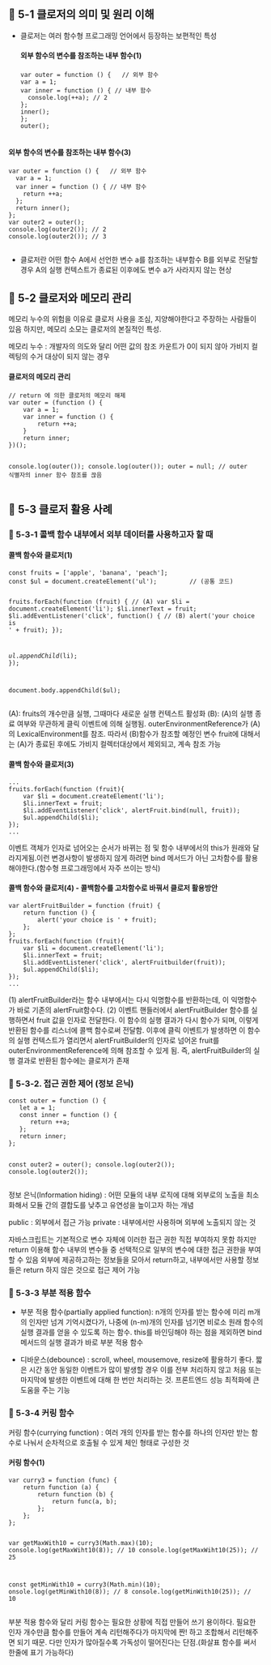 <h2 id="📌-5-1-클로저의-의미-및-원리-이해">📌 5-1 클로저의 의미 및 원리 이해</h2>
<ul>
<li>클로저는 여러 함수형 프로그래밍 언어에서 등장하는 보편적인 특성<h4 id="외부-함수의-변수를-참조하는-내부-함수1">외부 함수의 변수를 참조하는 내부 함수(1)</h4>
<pre><code class="language-javascript">var outer = function () {   // 외부 함수
var a = 1;
var inner = function () { // 내부 함수
  console.log(++a); // 2
};
inner();
};
outer();</code></pre>
</li>
</ul>
<p><img alt="" src="https://velog.velcdn.com/images/eunyoung224/post/c0d88b11-3da5-4b5f-bc83-691444f22d07/image.png" /></p>
<h4 id="외부-함수의-변수를-참조하는-내부-함수3">외부 함수의 변수를 참조하는 내부 함수(3)</h4>
<pre><code class="language-javascript">var outer = function () {   // 외부 함수
  var a = 1;
  var inner = function () { // 내부 함수
    return ++a;
  };
  return inner();
};
var outer2 = outer();
console.log(outer2()); // 2
console.log(outer2()); // 3</code></pre>
<p><img alt="" src="https://velog.velcdn.com/images/eunyoung224/post/8a9e271d-f7f0-4ba0-9f6f-5d457b6794a9/image.png" /></p>
<ul>
<li>클로저란 어떤 함수 A에서 선언한 변수 a를 참조하는 내부함수 B를 외부로 전달할 경우 A의 실행 컨텍스트가 종료된 이후에도 변수 a가 사라지지 않는 현상</li>
</ul>
<h2 id="📌-5-2-클로저와-메모리-관리">📌 5-2 클로저와 메모리 관리</h2>
<p>메모리 누수의 위험을 이유로 클로저 사용을 조심, 지양해야한다고 주장하는 사람들이 있음
하지만, 메모리 소모는 클로저의 본질적인 특성.</p>
<p>메모리 누수 : 개발자의 의도와 달리 어떤 값의 참조 카운트가 0이 되지 않아 가비지 컬렉팅의 수거 대상이 되지 않는 경우</p>
<h4 id="클로저의-메모리-관리">클로저의 메모리 관리</h4>
<pre><code class="language-javascript">// return 에 의한 클로저의 메모리 해제
var outer = (function () {
    var a = 1;
    var inner = function () {
        return ++a;
    }
    return inner;
})();

console.log(outer());
console.log(outer());
outer = null; // outer 식별자의 inner 함수 참조를 끊음</code></pre>
<h2 id="📌-5-3-클로저-활용-사례">📌 5-3 클로저 활용 사례</h2>
<h3 id="📒-5-3-1-콜백-함수-내부에서-외부-데이터를-사용하고자-할-때">📒 5-3-1 콜백 함수 내부에서 외부 데이터를 사용하고자 할 때</h3>
<h4 id="콜백-함수와-클로저1">콜백 함수와 클로저(1)</h4>
<pre><code class="language-javascript">const fruits = ['apple', 'banana', 'peach'];
const $ul = document.createElement('ul');         // (공통 코드)

fruits.forEach(function (fruit) {                 // (A)
    var $li = document.createElement('li');
   $li.innerText = fruit;
   $li.addEventListener('click', function() {     // (B) 
      alert('your choice is ' + fruit); 
   });

   $ul.appendChild($li);
});

document.body.appendChild($ul);</code></pre>
<p>(A): fruits의 개수만큼 실행, 그때마다 새로운 실행 컨텍스트 활성화
(B): (A)의 실행 종료 여부와 무관하게 클릭 이벤트에 의해 실행됨. outerEnvironmentReference가 (A)의 LexicalEnvironment를 참조. 따라서 (B)함수가 참조할 예정인 변수 fruit에 대해서는 (A)가 종료된 후에도 가비지 컬렉터대상에서 제외되고, 계속 참조 가능</p>
<h4 id="콜백-함수와-클로저3">콜백 함수와 클로저(3)</h4>
<pre><code class="language-javascript">...
fruits.forEach(function (fruit){
    var $li = document.createElement('li');
    $li.innerText = fruit;
    $li.addEventListener('click', alertFruit.bind(null, fruit));
    $ul.appendChild($li);
});
...</code></pre>
<p>이벤트 객체가 인자로 넘어오는 순서가 바뀌는 점 및 함수 내부에서의 this가 원래와 달라지게됨.이런 변경사항이 발생하지 않게 하려면 bind 메서드가 아닌 고차함수를 활용해야한다.(함수형 프로그래밍에서 자주 쓰이는 방식)</p>
<h4 id="콜백-함수와-클로저4---콜백함수를-고차함수로-바꿔서-클로저-활용방안">콜백 함수와 클로저(4) - 콜백함수를 고차함수로 바꿔서 클로저 활용방안</h4>
<pre><code class="language-javascript">var alertFruitBuilder = function (fruit) {
    return function () {
        alert('your choice is ' + fruit);
    };
};
fruits.forEach(function (fruit){
    var $li = document.createElement('li');
    $li.innerText = fruit;
    $li.addEventListener('click', alertFruitbuilder(fruit));
    $ul.appendChild($li);
});
...</code></pre>
<p>(1) alertFruitBuilder라는 함수 내부에서는 다시 익명함수를 반환하는데, 이 익명함수가 바로 기존의 alertFruit함수다.
(2) 이벤트 핸들러에서 alertFruitBuilder 함수를 실행하면서 fruit 값을 인자로 전달한다.
이 함수의 실행 결과가 다시 함수가 되며, 이렇게 반환된 함수를 리스너에 콜백 함수로써 전달함.
이후에 클릭 이벤트가 발생하면 이 함수의 실행 컨텍스트가 열리면서 alertFruitBuilder의 인자로 넘어온 fruit를 outerEnvironmentReference에 의해 참조할 수 있게 됨.  즉, alertFruitBuilder의 실행 결과로 반환된 함수에는 클로저가 존재</p>
<h3 id="📒-5-3-2-접근-권한-제어-정보-은닉">📒 5-3-2. 접근 권한 제어 (정보 은닉)</h3>
<pre><code class="language-javascript">const outer = function () {
   let a = 1;
   const inner = function () {
      return ++a;
   };
   return inner; 
};

const outer2 = outer();
console.log(outer2());
console.log(outer2());</code></pre>
<p>정보 은닉(Information hiding) : 어떤 모듈의 내부 로직에 대해 외부로의 노출을 최소화해서 모듈 간의 결합도를 낮추고 유연성을 높이고자 하는 개념</p>
<p>public : 외부에서 접근 가능
private : 내부에서만 사용하며 외부에 노출되지 않는 것</p>
<p>자바스크립트는 기본적으로 변수 자체에 이러한 접근 권한 직접 부여하지 못함
하지만 return 이용해 함수 내부의 변수들 중 선택적으로 일부의 변수에 대한 접근 권한을 부여할 수 있음
외부에 제공하고하는 정보들을 모아서 return하고, 내부에서만 사용할 정보들은 return 하지 않은 것으로 접근 제어 가능</p>
<h3 id="📒-5-3-3-부분-적용-함수">📒 5-3-3 부분 적용 함수</h3>
<ul>
<li><p>부분 적용 함수(partially applied function): n개의 인자를 받는 함수에 미리 m개의 인자만 넘겨 기억시켰다가, 나중에 (n-m)개의 인자를 넘기면 비로소 원래 함수의 실행 결과를 얻을 수 있도록 하는 함수.
this를 바인딩해야 하는 점을 제외하면 bind메서드의 실행 결과가 바로 부분 적용 함수</p>
</li>
<li><p>디바운스(debounce) : scroll, wheel, mousemove, resize에 활용하기 좋다. 
짧은 시간 동안 동일한 이벤트가 많이 발생할 경우 이를 전부 처리하지 않고 처음 또는 마지막에 발생한 이벤트에 대해 한 번만 처리하는 것. 프론트엔드 성능 최적화에 큰 도움을 주는 기능</p>
</li>
</ul>
<h3 id="📒-5-3-4-커링-함수">📒 5-3-4 커링 함수</h3>
<p>커링 함수(currying function) : 여러 개의 인자를 받는 함수를 하나의 인자만 받는 함수로 나눠서 순차적으로 호출될 수 있게 체인 형태로 구성한 것</p>
<h4 id="커링-함수1">커링 함수(1)</h4>
<pre><code class="language-javascript">var curry3 = function (func) {
    return function (a) {
        return function (b) {
            return func(a, b);
        };
    };
};

var getMaxWith10 = curry3(Math.max)(10);
console.log(getMaxWiht10(8)); // 10
console.log(getMaxWiht10(25)); // 25

const getMinWith10 = curry3(Math.min)(10);
onsole.log(getMinWith10(8)); // 8
console.log(getMinWith10(25)); // 10</code></pre>
<p>부분 적용 함수와 달리 커링 함수는 필요한 상황에 직접 만들어 쓰기 용이하다. 필요한 인자 개수만큼 함수를 만들어 계속 리턴해주다가 마지막에 짠! 하고 조합해서 리턴해주면 되기 때문. 다만 인자가 많아질수록 가독성이 떨어진다는 단점.(화살표 함수를 써서 한줄에 표기 가능하다)</p>